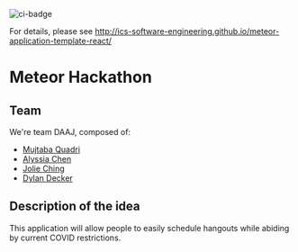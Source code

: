 ![ci-badge](https://github.com/ics-software-engineering/meteor-application-template-react/workflows/ci-meteor-application-template-react/badge.svg)

For details, please see http://ics-software-engineering.github.io/meteor-application-template-react/

# Meteor Hackathon

## Team
We're team DAAJ, composed of:
* [Mujtaba Quadri](https://github.com/mujtaba-a-quadri)
* [Alyssia Chen](https://github.com/alyssia-chen)
* [Jolie Ching](https://github.com/jolieching)
* [Dylan Decker](https://github.com/dylandecker)

## Description of the idea
This application will allow people to easily schedule hangouts while abiding by current COVID restrictions. 
